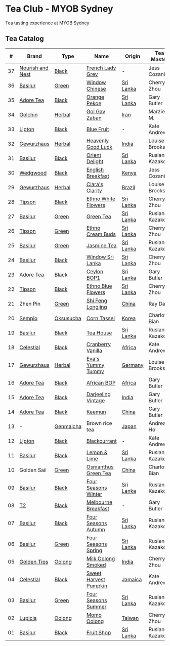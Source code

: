# Tea Club - MYOB Sydney
Tea tasting experience at MYOB Sydney

## Tea Catalog

| #  | Brand              | Type        | Name                        | Origin      | Tea Master     |
|----|--------------------|-------------|-----------------------------|-------------|----------------|
| 37 | [Nourish and Nest] | [Black]     | [French Lady Grey]          | -           | Jess Cozanitis |
| 36 | [Basilur]          | [Green]     | [Window Chinese]            | [Sri Lanka] | Cherry Zhou    |
| 35 | [Adore Tea]        | [Black]     | [Orange Pekoe]              | [Sri Lanka] | Gary Butler    |
| 34 | [Golchin]          | [Herbal]    | [Gol Gav Zaban]             | [Iran]      | Marzieh M.     |
| 33 | [Lipton]           | [Black]     | [Blue Fruit]                | -           | Kate Andrews   |
| 32 | [Gewurzhaus]       | [Herbal]    | [Heavenly Good Luck]        | [India]     | Louise Brooks  |
| 31 | [Basilur]          | [Black]     | [Orient Delight]            | [Sri Lanka] | Ruslan Kazakov |
| 30 | [Wedgwood]         | [Black]     | [English Breakfast]         | [Kenya]     | Jess Cozanitis |
| 29 | [Gewurzhaus]       | [Herbal]    | [Clara's Clarity]           | [Brazil]    | Louise Brooks  |
| 28 | [Tipson]           | [Black]     | [Ethno White Flowers]       | [Sri Lanka] | Cherry Zhou    |
| 27 | [Basilur]          | [Green]     | [Green Tea]                 | [Sri Lanka] | Ruslan Kazakov |
| 26 | [Tipson]           | [Green]     | [Ethno Cream Buds]          | [Sri Lanka] | Cherry Zhou    |
| 25 | [Basilur]          | [Green]     | [Jasmine Tea]               | [Sri Lanka] | Ruslan Kazakov |
| 24 | [Basilur]          | [Black]     | [Window Sri Lanka]          | [Sri Lanka] | Cherry Zhou    |
| 23 | [Adore Tea]        | [Black]     | [Ceylon BOP1]               | [Sri Lanka] | Gary Butler    |
| 22 | [Tipson]           | [Black]     | [Ethno Blue Flowers]        | [Sri Lanka] | Cherry Zhou    |
| 21 | Zhen Pin           | [Green]     | [Shi Feng Longjing]         | [China]     | Ray Dai        |
| 20 | [Sempio]           | [Oksusucha] | [Corn Tassel]               | [Korea]     | Charlotte Bian |
| 19 | [Basilur]          | [Black]     | [Tea House]                 | [Sri Lanka] | Ruslan Kazakov |
| 18 | [Celestial]        | [Black]     | [Cranberry Vanilla]         | [Africa]    | Kate Andrews   |
| 17 | [Gewurzhaus]       | [Herbal]    | [Eva's Yummy Tummy]         | [Germany]   | Louise Brooks  |
| 16 | [Adore Tea]        | [Black]     | [African BOP]               | [Africa]    | Gary Butler    |
| 15 | [Adore Tea]        | [Black]     | [Darjeeling Vintage]        | [India]     | Gary Butler    |
| 14 | [Adore Tea]        | [Black]     | [Keemun]                    | [China]     | Gary Butler    |
| 13 | -                  | [Genmaicha] | Brown rice tea              | [Japan]     | Andrea Ho      |
| 12 | [Lipton]           | [Black]     | [Blackcurrant]              | -           | Kate Andrews   |
| 11 | [Basilur]          | [Black]     | [Lemon & Lime]              | [Sri Lanka] | Ruslan Kazakov |
| 10 | Golden Sail        | [Green]     | [Osmanthus Green Tea]       | [China]     | Charlotte Bian |
| 09 | [Basilur]          | [Black]     | [Four Seasons Winter]       | [Sri Lanka] | Ruslan Kazakov |
| 08 | [T2]               | [Black]     | [Melbourne Breakfast]       | -           | Gary Butler    |
| 07 | [Basilur]          | [Black]     | [Four Seasons Autumn]       | [Sri Lanka] | Ruslan Kazakov |
| 06 | [Basilur]          | [Green]     | [Four Seasons Spring]       | [Sri Lanka] | Ruslan Kazakov |
| 05 | [Golden Tips]      | [Oolong]    | [Milk Oolong Smoked]        | [India]     | Cherry Zhou    |
| 04 | [Celestial]        | [Black]     | [Sweet Harvest Pumpkin]     | [Jamaica]   | Kate Andrews   |
| 03 | [Basilur]          | [Green]     | [Four Seasons Summer]       | [Sri Lanka] | Ruslan Kazakov |
| 02 | [Lupicia]          | [Oolong]    | [Momo Oolong]               | [Taiwan]    | Cherry Zhou    |
| 01 | [Basilur]          | [Black]     | [Fruit Shop]                | [Sri Lanka] | Ruslan Kazakov |

<!-- Brand -->
[Adore Tea]: http://adoretea.com.au
[Basilur]: http://www.basilurshop.com.au
[Celestial]: http://www.celestialseasonings.com
[Gewurzhaus]: http://www.gewurzhaus.com.au
[Golchin]: http://www.golchin-tea.com
[Golden Tips]: http://www.goldentipstea.com
[Lipton]: http://www.liptontea.com
[Lupicia]: http://www.lupicia.com.au
[Nourish and Nest]: http://nourish-and-nest.myshopify.com
[Sempio]: http://www.sempio.com
[T2]: http://www.t2tea.com
[Tipson]: http://www.tipsontea.com
[Wedgwood]: http://www.wedgwood.com.au

<!-- Name -->
[French Lady Grey]: http://nourish-and-nest.myshopify.com/products/french-lady-grey-organic-tea
[Window Chinese]: http://www.basilurshop.com.au/basilur/window-collection-t-caddy-lt-chinese
[Orange Pekoe]: http://adoretea.com.au/New-Tea/Organic-Ceylon-Orange-Pekoe.html
[Gol Gav Zaban]: http://turmericsaffron.blogspot.com.au/2010/03/gol-gav-zaban-persian-herbal-flower-tea.html
[Blue Fruit]: http://www.made-in-scandinavian.com/store/p1065/Lipton_Blue_Fruit_20_-Tea_Bags_%2F_Pack_Made_in_Europe.html
[Heavenly Good Luck]: https://gewurzhaus.com.au/product/heavenly-good-luck-tea-90g-l
[Orient Delight]: http://www.basilurtea.com.au/tea_collection/oriental_collection/oriental-collection-lt-oriental-delight-100g.html
[English Breakfast]: https://www.wedgwood.com.au/wedgwood-tea-english-breakfast-140g-caddy.html
[Clara's Clarity]: http://www.gewurzhaus.com.au/professor_claras_clarity_tea
[Ethno White Flowers]: http://www.basilurshop.com.au/tipson/ethno-collection-100g-t-caddy-white-flowers
[Green Tea]: http://www.basilurtea.com.au/tea_collection/fruits_and_flower/two-layer-t-caddy-lt-jasmine-green-tea-125g.html
[Ethno Cream Buds]: http://www.basilurshop.com.au/tipson/ethno-collection-100g-t-caddy-cream-buds
[Jasmine Tea]: http://www.basilurtea.com.au/tea_collection/fruits_and_flower/two-layer-t-caddy-lt-jasmine-green-tea-125g.html
[Window Sri Lanka]: http://www.basilurshop.com.au/basilur/window-collection-t-caddy-lt-sri-lanka
[Ceylon BOP1]: http://adoretea.com.au/Black/Black-Tea/Ceylon-BOP1.html
[Ethno Blue Flowers]: http://www.basilurshop.com.au/tipson/ethno-collection-100g-t-caddy-blue-flowers
[Shi Feng Longjing]: https://en.wikipedia.org/wiki/Longjing_tea
[Corn Tassel]: http://www.sempio.com/eng/products/View.asp?mc=020101&cate1=PDZZ&cate2=PDZZ4
[Tea House]: http://www.basilurshop.com.au/basilur/festive-collection-100g-lt-tea-house
[Cranberry Vanilla]: http://www.celestialseasonings.com/products/herbal/cranberry-vanilla-wonderland
[Eva's Yummy Tummy]: http://www.gewurzhaus.com.au/evas_yummy_tummy_tea
[African BOP]: http://adoretea.com.au/African-BOP-Teza-Estate.html
[Darjeeling Vintage]: http://adoretea.com.au/Black/Black-Tea/Darjeeling-Vintage.html
[Keemun]: http://adoretea.com.au/Black/Black-Tea/Keemun.html
[Blackcurrant]: http://www.made-in-scandinavian.com/store/p1064/Lipton_Blackcurrant_20_-Tea_Bags_%2F_Pack_Made_in_Europe.html
[Lemon & Lime]: http://www.basilurshop.com.au/magic-fruits-packet-lt-lemon-lime-100g
[Osmanthus Green Tea]: http://www.teaspring.com/Osmanthus-Flower.asp
[Four Seasons Winter]: http://www.basilurtea.com.au/tea_collection/four_seasons/four-seasons-t-caddy-lt-winter-tea-125g.html
[Melbourne Breakfast]: http://www.t2tea.com/en/au/tea/melbourne-breakfast-loose-leaf-gift-cube-T125AE023.html
[Four Seasons Autumn]: http://www.basilurtea.com.au/tea_collection/four_seasons/four-seasons-t-caddy-lt-autumn-tea-125g.html
[Four Seasons Spring]: http://www.basilurshop.com.au/four-seasons-t-caddy-lt-spring-tea-125g
[Milk Oolong Smoked]: http://www.eicfinefoods.com/products/milk-oolong-tea-pouch-100g
[Sweet Harvest Pumpkin]: http://www.celestialseasonings.com/products/black/sweet-harvest-pumpkin
[Four Seasons Summer]: http://www.basilurtea.com.au/tea_collection/four_seasons/four-seasons-packet-lt-summer-tea-100g.html
[Momo Oolong]: https://usa.lupicia.com/category/select/cid/308/pid/9383/language/en
[Fruit Shop]: http://www.basilurshop.com.au/basilur/festive-collection-100g-lt-fruit-shop

<!-- Type -->
[Black]: https://en.wikipedia.org/wiki/Black_tea
[Genmaicha]: https://en.wikipedia.org/wiki/Genmaicha
[Green]: https://en.wikipedia.org/wiki/Green_tea
[Herbal]: https://en.wikipedia.org/wiki/Herbal_tea
[Oksusucha]: https://en.wikipedia.org/wiki/Oksusucha
[Oolong]: https://en.wikipedia.org/wiki/Oolong
[White]: https://en.wikipedia.org/wiki/White_tea

<!-- Origin -->
[Africa]: https://en.wikipedia.org/wiki/Africa
[Australia]: https://en.wikipedia.org/wiki/Australia
[Brazil]: https://en.wikipedia.org/wiki/Brazil
[China]: https://en.wikipedia.org/wiki/China
[Germany]: https://en.wikipedia.org/wiki/Germany
[India]: https://en.wikipedia.org/wiki/India
[Iran]: https://en.wikipedia.org/wiki/Iran
[Jamaica]: https://en.wikipedia.org/wiki/Jamaica
[Japan]: https://en.wikipedia.org/wiki/Japan
[Kenya]: https://en.wikipedia.org/wiki/Kenya
[Korea]: https://en.wikipedia.org/wiki/Korea
[Sri Lanka]: https://en.wikipedia.org/wiki/Sri_Lanka
[Taiwan]: https://en.wikipedia.org/wiki/Taiwan
